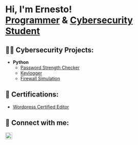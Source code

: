 <h1>Hi, I'm Ernesto! <br/><a href="https://github.com/ernestorod223">Programmer</a> & <a href="https://www.linkedin.com/in/ernesto-a-rodriguez-623242327/">Cybersecurity Student</a>

<h2>👨‍💻 Cybersecurity Projects:</h2>

- <b>Python</b>
  - [Password Strength Checker](https://github.com/ernestorod223/ernestorod223/blob/main/Password_Strength.py)
  - [Keylogger](https://github.com/ernestorod223/ernestorod223/blob/main/Keylogger.py)
  - [Firewall Simulation](https://github.com/ernestorod223/ernestorod223/blob/main/Firewall%20sim.py)

<h2>📄 Certifications:</h2>

  - [Wordpress Certified Editor](https://knowledge-pillars.com/wordpress-certified-editor/?amp)

<h2> 🤳 Connect with me:</h2>

[<img align="left" alt="JoshMadakor | LinkedIn" width="22px" src="https://cdn.jsdelivr.net/npm/simple-icons@v3/icons/linkedin.svg" />][linkedin]

[linkedin]: https://www.linkedin.com/in/ernesto-a-rodriguez-623242327/
